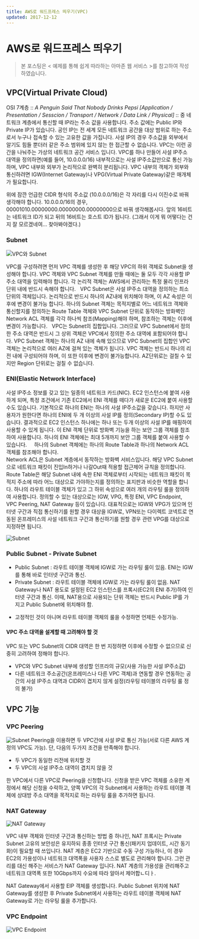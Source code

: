 ```yaml
---
title: AWS로 워드프레스 띄우기(VPC)
updated: 2017-12-12
---
```


# AWS로 워드프레스 띄우기

> 본 포스팅은 < 예제를 통해 쉽게 따라하는 아마존 웹 서비스 >를 참고하여 작성하였습니다.


## VPC(Virtual Private Cloud)

OSI 7계층 :: *A Penguin Said That Nobody Drinks Pepsi [Application / Presentation / Sesscion / Transport / Network / Data Link / Physical]* :: 중 네트워크 계층에서 통신할 때 IP라는 주소 값을 사용합니다. 주소 값에는 Public IP와 Private IP가 있습니다. 공인 IP는 전 세계 모든 네트워크 공간을 대상 범위로 하는 주소로서 누구나 접속할 수 있는 고유한 값을 가집니다. 사설 IP의 경우 주소값을 외부에서 알기도 힘들 뿐더러 같은 주소 범위에 있지 않는 한 접근할 수 없습니다. VPC는 이런 공간을 나눠주는 가상의 네트워크 공간 서비스 입니다. VPC를 하나 만들어 사설 IP주소 대역을 정의하면(예를 들어, 10.0.0.0/16) 내부적으로는 사설 IP주소값만으로 통신 가능하며, VPC 내부와 외부가 논리적으로 완벽히 분리됩니다. VPC 내부의 객체가 외부와 통신하려면 IGW(Internet Gateway)나 VPG(Virtual Private Gateway)같은 매개체가 필요합니다.   

위에 잠깐 언급한 CIDR 형식의 주소값 (10.0.0.0/16)은 각 자리를 다시 이진수로 바꿔 생각해야 합니다. 10.0.0.0/16의 경우, 00001010.00000000.00000000.00000000으로 바꿔 생각해봅시다. 앞의 16비트는 네트워크 ID가 되고 뒤의 16비트는 호스트 ID가 됩니다. 
(그래서 이게 뭐 어떻다는 건지 잘 모르겠네여... 찾아봐야겠다.)

### Subnet

![VPC와 Subnet](https://uselesscarrot.github.io/assets/aws-noob-vpc.png)

VPC를 구성하려면 먼저 VPC 객체를 생성한 후 해당 VPC의 하위 객체로 Subnet을 생성해야 합니다. VPC 객체와 VPC Subnet 객체를 만들 때에는 둘 모두 각각 사용할 IP주소 대역을 입력해야 합니다. 각 논리적 객체는 AWS에서 관리하는 특정 물리 인프라 단위 내에 반드시 속해야 합니다.   
VPC Subnet은 사설 IP주소 대역을 정의하는 최소 단위의 객체입니다. 논리적으로 반드시 하나의 AZ내에 위치해야 하며, 이 AZ 속성은 이후에 변경이 불가능 합니다. 하나의 Subnet 객체는 목적지별로 어느 네트워크 객체와 통신할지를 정의하는 Route Table 객체와 VPC Subnet 단위로 동작하는 방화벽인 Network ACL 객체를 각각 하나씩 참조(Mapping)해야 하며, 참조하는 객체는 이후에 변경이 가능합니다.   
VPC는 Subnet의 집합입니다. 그러므로 VPC Subnet에서 정의한 주소 대역은 반드시 그 상위 객체은 VPC에서 정의한 주소 대역에 포함되어야 합니다. VPC Subnet 객체는 하나의 AZ 내에 속해 있으므로 VPC Subnet의 집합인 VPC 객체는 논리적으로 여러 AZ에 걸쳐 있는 객체가 됩니다. VPC 객체는 반드시 하나의 리전 내에 구성되어야 하며, 이 또한 이후에 변경이 불가능합니다. AZ단위로는 걸칠 수 있지만 Region 단위로는 걸칠 수 없습니다.   

### ENI(Elastic Network Interface)
사설 IP주소 정보를 갖고 있는 일종의 네트워크 카드(NIC). EC2 인스턴스에 붙여 사용하게 되며, 특정 조건에서 기존 EC2에서 ENI 객체를 떼다가 새로운 EC2에 붙여 사용할 수도 있습니다. 기본적으로 하나의 ENI는 하나의 사설 IP주소값을 갖습니다. 하지만 사용자가 원한다면 하나의 ENI에 두 개 이상의 사설 IP를 정의(Secondary IP)할 수도 있습니다. 결과적으로 EC2 인스턴스 하나에는 하나 또는 두개 이상의 사설 IP를 매핑하여 사용할 수 있게 됩니다. 이 ENI 객체 단위로 방화벽 기능을 하는 보안 그룹 객체를 참조하여 사용합니다. 하나의 ENI 객체에는 최대 5개까지 보안 그룹 객체를 붙여 사용할 수 있습니다. 
   
하나의 Subnet 객체에는 하나의 Route Table과 하나의 Network ACL 객체를 참조해야 합니다.   
Network ACL은 Subnet 계층에서 동작하는 방화벽 서비스입니다. 해당 VPC Subnet으로 네트워크 패킷이 진입In하거나 나갈Out때 적용할 접근제어 규칙을 정의합니다.   
Route Table은 해당 Subnet 내에 속한 ENI 객체로부터 시작되는 네트워크 패킷이 목적지 주소에 따라 어느 대상으로 가야하는지를 정의하는 표지판과 비슷한 역할을 합니다. 하나의 라우트 테이블 객체가 있고 그 하위 속성으로 여러 개의 라우팅 룰을 정의하여 사용합니다. 정의할 수 있는 대상으로는 IGW, VPG, 특정 ENI, VPC Endpoint, VPC Peering, NAT Gateway 등이 있습니다. 대표적으로는 IGW와 VPG가 있으며 인터넷 구간과 직접 통신하기를 원할 경우 대상을 IGW로, VPN또는 다이렉트 코넥트로 연동된 온프레미스의 사설 네트워크 구간과 통신하기를 원할 경우 관련 VPG를 대상으로 지정하면 됩니다.

![Subnet](https://uselesscarrot.github.io/assets/aws-noob-vpcsubnet.png)

### Public Subnet - Private Subnet
* Public Subnet : 라우트 테이블 객체에 IGW로 가는 라우팅 룰이 있음. ENI는 IGW를 통해 바로 인터넷 구간과 통신.
* Private Subnet : 라우트 테이블 객체에 IGW로 가는 라우팅 룰이 없음. NAT Gateway나 NAT 용도로 설정된 EC2 인스턴스를 프록시(EC2의 ENI 추가)하여 인터넷 구간과 통신. 이때, NAT용으로 사용되는 단위 객체는 반드시 Public IP를 가지고 Public Subnet에 위치해야 함.
- 고정적인 것이 아니며 라우트 테이블 객체의 룰을 수정하면 언제든 수정가능.

#### VPC 주소 대역을 설계할 때 고려해야 할 것   
VPC 또는 VPC Subnet의 CIDR 대역은 한 번 지정하면 이후에 수정할 수 없으므로 신중히 고려하여 정해야 합니다. 
 * VPC와 VPC Subnet 내부에 생성할 인프라의 규모(사용 가능한 사설 IP주소값)
 * 다른 네트워크 주소공간(온프레미스나 다른 VPC 객체)과 연동할 경우 연동하는 공간의 사설 IP주소 대역과 CIDR이 겹치지 않게 설정(라우팅 테이블의 라우팅 룰 정의 불가)
 
## VPC 기능
### VPC Peering
![Subnet](https://uselesscarrot.github.io/assets/aws-noob-vpcpeering.png)
Peering을 이용하면 두 VPC간에 사설 IP로 통신 가능(서로 다른 AWS 계정의 VPC도 가능). 단, 다음의 두가지 조건을 만족해야 합니다.
* 두 VPC가 동일한 리전에 위치할 것
* 두 VPC의 사설 IP주소 대역이 겹치지 않을 것

한 VPC에서 다른 VPC로 Peering을 신청합니다. 신청을 받은 VPC 객체를 소유한 계정에서 해당 신청을 수락하고, 양쪽 VPC의 각 Subnet에서 사용하는 라우트 테이블 객체에 상대방 주소 대역을 목적지로 하는 라우팅 룰을 추가하면 됩니다.

### NAT Gateway

![NAT Gateway](https://uselesscarrot.github.io/assets/aws-noob-NAT.png)

VPC 내부 객체와 인터넷 구간과 통신하는 방법 중 하나인, NAT 프록시는 Private Subnet 고유의 보안성은 유지하되 종종 인터넷 구간 통신(패키지 업데이트, 시간 동기화)이 필요할 때 쓰입니다. NAT 계층은 EC2 기반으로 수동 구성 가능하나, 이 경우 EC2의 가용성이나 네트워크 대역폭을 사용자 스스로 별도로 관리해야 합니다. 그런 관리를 대신 해주는 서비스가 NAT Gateway 입니다. NAT 계층의 가용성을 관리해주고 네트워크 대역폭 또한 10Gbps까지 수요에 따라 알아서 제어합ㄴ디ㅏ.

NAT Gateway에서 사용할 EIP 객체를 생성합니다. Public Subnet 위치에 NAT Gateway를 생성한 후 Private Subnet에서 사용하는 라우트 테이블 객체에 NAT Gateway로 가는 라우팅 룰을 추가합니다.


### VPC Endpoint
![VPC Endpoint](https://uselesscarrot.github.io/assets/aws-noob-vpcendpoint.png)



